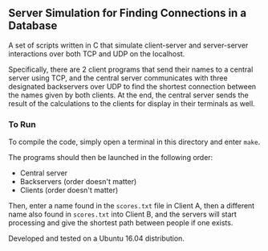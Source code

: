 ## Server Simulation for Finding Connections in a Database

A set of scripts written in C that simulate client-server and server-server interactions over both TCP and UDP on the localhost.

Specifically, there are 2 client programs that send their names to a central server using TCP, and the central server communicates with three designated backservers over UDP to find the shortest connection between the names given by both clients. At the end, the central server sends the result of the calculations to the clients for display in their terminals as well.

### To Run

To compile the code, simply open a terminal in this directory and enter `make`.

The programs should then be launched in the following order:

- Central server
- Backservers (order doesn't matter)
- Clients (order doesn't matter)

Then, enter a name found in the `scores.txt` file in Client A, then a different name also found in `scores.txt` into Client B, and the servers will start processing and give the shortest path between people if one exists.

Developed and tested on a Ubuntu 16.04 distribution.
